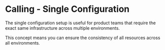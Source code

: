 # Calling - Single Configuration

The single configuration setup is useful for product teams that require the exact same infrastructure across multiple environments.

This concept means you can ensure the consistency of all resources across all environments.

